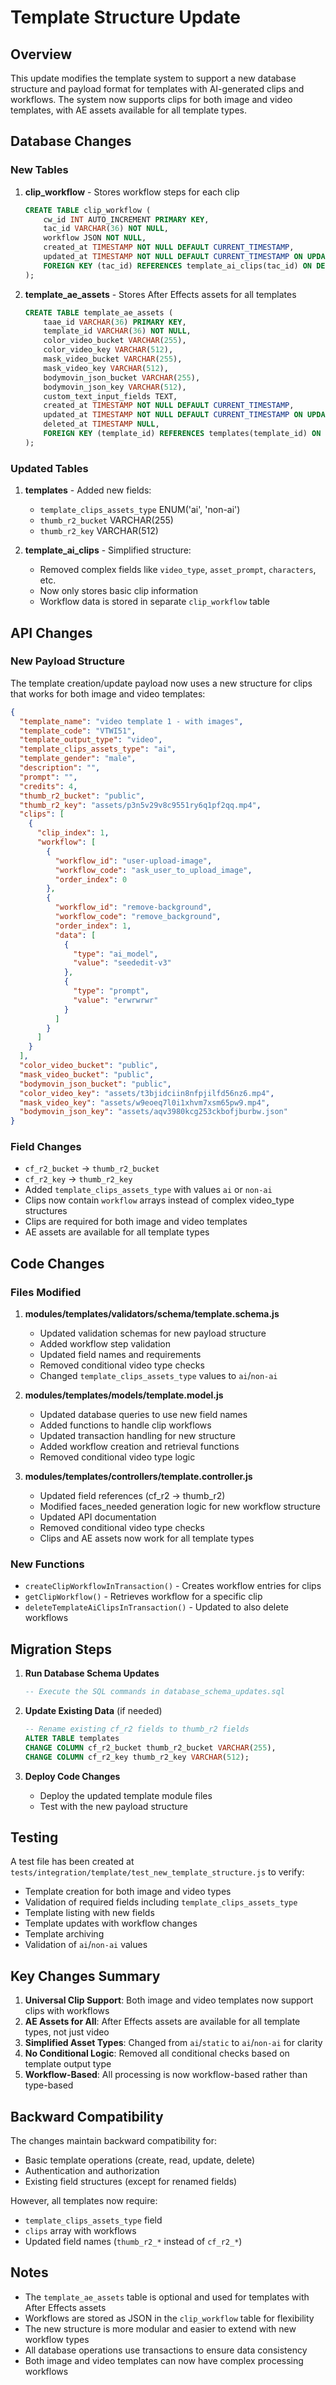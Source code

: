 # Template Structure Update

## Overview
This update modifies the template system to support a new database structure and payload format for templates with AI-generated clips and workflows. The system now supports clips for both image and video templates, with AE assets available for all template types.

## Database Changes

### New Tables
1. **clip_workflow** - Stores workflow steps for each clip
   ```sql
   CREATE TABLE clip_workflow (
       cw_id INT AUTO_INCREMENT PRIMARY KEY,
       tac_id VARCHAR(36) NOT NULL,
       workflow JSON NOT NULL,
       created_at TIMESTAMP NOT NULL DEFAULT CURRENT_TIMESTAMP,
       updated_at TIMESTAMP NOT NULL DEFAULT CURRENT_TIMESTAMP ON UPDATE CURRENT_TIMESTAMP,
       FOREIGN KEY (tac_id) REFERENCES template_ai_clips(tac_id) ON DELETE CASCADE
   );
   ```

2. **template_ae_assets** - Stores After Effects assets for all templates
   ```sql
   CREATE TABLE template_ae_assets (
       taae_id VARCHAR(36) PRIMARY KEY,
       template_id VARCHAR(36) NOT NULL,
       color_video_bucket VARCHAR(255),
       color_video_key VARCHAR(512),
       mask_video_bucket VARCHAR(255),
       mask_video_key VARCHAR(512),
       bodymovin_json_bucket VARCHAR(255),
       bodymovin_json_key VARCHAR(512),
       custom_text_input_fields TEXT,
       created_at TIMESTAMP NOT NULL DEFAULT CURRENT_TIMESTAMP,
       updated_at TIMESTAMP NOT NULL DEFAULT CURRENT_TIMESTAMP ON UPDATE CURRENT_TIMESTAMP,
       deleted_at TIMESTAMP NULL,
       FOREIGN KEY (template_id) REFERENCES templates(template_id) ON DELETE CASCADE
   );
   ```

### Updated Tables
1. **templates** - Added new fields:
   - `template_clips_assets_type` ENUM('ai', 'non-ai')
   - `thumb_r2_bucket` VARCHAR(255)
   - `thumb_r2_key` VARCHAR(512)

2. **template_ai_clips** - Simplified structure:
   - Removed complex fields like `video_type`, `asset_prompt`, `characters`, etc.
   - Now only stores basic clip information
   - Workflow data is stored in separate `clip_workflow` table

## API Changes

### New Payload Structure
The template creation/update payload now uses a new structure for clips that works for both image and video templates:

```json
{
  "template_name": "video template 1 - with images",
  "template_code": "VTWI51",
  "template_output_type": "video",
  "template_clips_assets_type": "ai",
  "template_gender": "male",
  "description": "",
  "prompt": "",
  "credits": 4,
  "thumb_r2_bucket": "public",
  "thumb_r2_key": "assets/p3n5v29v8c9551ry6q1pf2qq.mp4",
  "clips": [
    {
      "clip_index": 1,
      "workflow": [
        {
          "workflow_id": "user-upload-image",
          "workflow_code": "ask_user_to_upload_image",
          "order_index": 0
        },
        {
          "workflow_id": "remove-background",
          "workflow_code": "remove_background",
          "order_index": 1,
          "data": [
            {
              "type": "ai_model",
              "value": "seededit-v3"
            },
            {
              "type": "prompt",
              "value": "erwrwrwr"
            }
          ]
        }
      ]
    }
  ],
  "color_video_bucket": "public",
  "mask_video_bucket": "public",
  "bodymovin_json_bucket": "public",
  "color_video_key": "assets/t3bjidciin8nfpjilfd56nz6.mp4",
  "mask_video_key": "assets/w9eoeq7l0i1xhvm7xsm65pw9.mp4",
  "bodymovin_json_key": "assets/aqv3980kcg253ckbofjburbw.json"
}
```

### Field Changes
- `cf_r2_bucket` → `thumb_r2_bucket`
- `cf_r2_key` → `thumb_r2_key`
- Added `template_clips_assets_type` with values `ai` or `non-ai`
- Clips now contain `workflow` arrays instead of complex video_type structures
- Clips are required for both image and video templates
- AE assets are available for all template types

## Code Changes

### Files Modified
1. **modules/templates/validators/schema/template.schema.js**
   - Updated validation schemas for new payload structure
   - Added workflow step validation
   - Updated field names and requirements
   - Removed conditional video type checks
   - Changed `template_clips_assets_type` values to `ai`/`non-ai`

2. **modules/templates/models/template.model.js**
   - Updated database queries to use new field names
   - Added functions to handle clip workflows
   - Updated transaction handling for new structure
   - Added workflow creation and retrieval functions
   - Removed conditional video type logic

3. **modules/templates/controllers/template.controller.js**
   - Updated field references (cf_r2 → thumb_r2)
   - Modified faces_needed generation logic for new workflow structure
   - Updated API documentation
   - Removed conditional video type checks
   - Clips and AE assets now work for all template types

### New Functions
- `createClipWorkflowInTransaction()` - Creates workflow entries for clips
- `getClipWorkflow()` - Retrieves workflow for a specific clip
- `deleteTemplateAiClipsInTransaction()` - Updated to also delete workflows

## Migration Steps

1. **Run Database Schema Updates**
   ```sql
   -- Execute the SQL commands in database_schema_updates.sql
   ```

2. **Update Existing Data** (if needed)
   ```sql
   -- Rename existing cf_r2 fields to thumb_r2 fields
   ALTER TABLE templates 
   CHANGE COLUMN cf_r2_bucket thumb_r2_bucket VARCHAR(255),
   CHANGE COLUMN cf_r2_key thumb_r2_key VARCHAR(512);
   ```

3. **Deploy Code Changes**
   - Deploy the updated template module files
   - Test with the new payload structure

## Testing

A test file has been created at `tests/integration/template/test_new_template_structure.js` to verify:
- Template creation for both image and video types
- Validation of required fields including `template_clips_assets_type`
- Template listing with new fields
- Template updates with workflow changes
- Template archiving
- Validation of `ai`/`non-ai` values

## Key Changes Summary

1. **Universal Clip Support**: Both image and video templates now support clips with workflows
2. **AE Assets for All**: After Effects assets are available for all template types, not just video
3. **Simplified Asset Types**: Changed from `ai`/`static` to `ai`/`non-ai` for clarity
4. **No Conditional Logic**: Removed all conditional checks based on template output type
5. **Workflow-Based**: All processing is now workflow-based rather than type-based

## Backward Compatibility

The changes maintain backward compatibility for:
- Basic template operations (create, read, update, delete)
- Authentication and authorization
- Existing field structures (except for renamed fields)

However, all templates now require:
- `template_clips_assets_type` field
- `clips` array with workflows
- Updated field names (`thumb_r2_*` instead of `cf_r2_*`)

## Notes

- The `template_ae_assets` table is optional and used for templates with After Effects assets
- Workflows are stored as JSON in the `clip_workflow` table for flexibility
- The new structure is more modular and easier to extend with new workflow types
- All database operations use transactions to ensure data consistency
- Both image and video templates can now have complex processing workflows 
